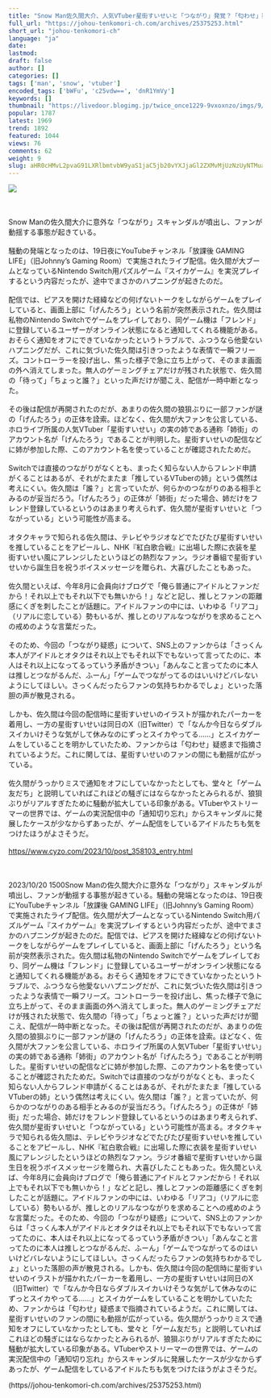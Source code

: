 ```yaml
---
title: "Snow Man佐久間大介、人気VTuber星街すいせいと「つながり」発覚？「匂わせ」疑惑まで噴出でファン動揺 "
full_url: "https://johou-tenkomori-ch.com/archives/25375253.html"
short_url: "johou-tenkomori-ch"
language: "ja"
date: 
lastmod: 
draft: false
author: []
categories: []
tags: ['man', 'snow', 'vtuber']
encoded_tags: ['bWFu', 'c25vdw==', 'dnR1YmVy']
keywords: []
thumbnail: "https://livedoor.blogimg.jp/twice_once1229-9vxoxnzo/imgs/9/1/919f2f1f-s.jpg"
popular: 1787
latest: 1969
trend: 1892
featured: 1044
views: 76
comments: 62
weight: 9
slug: aHR0cHMvL2pvaG91LXRlbmtvbW9yaS1jaC5jb20vYXJjaGl2ZXMvMjUzNzUyNTMuaHRtbA==
---
```


![](https://livedoor.blogimg.jp/twice_once1229-9vxoxnzo/imgs/9/1/919f2f1f-s.jpg)

<div><br> <br> Snow Manの佐久間大介に意外な「つながり」スキャンダルが噴出し、ファンが動揺する事態が起きている。 <br> <br> 騒動の発端となったのは、19日夜にYouTubeチャンネル「放課後 GAMING LIFE」（旧Johnny’s Gaming Room）で実施されたライブ配信。佐久間が大ブームとなっているNintendo Switch用パズルゲーム『スイカゲーム』を実況プレイするという内容だったが、途中でまさかのハプニングが起きたのだ。 <br> <br> 配信では、ピアスを開けた経緯などの何げないトークをしながらゲームをプレイしていると、画面上部に「げんたろう」という名前が突然表示された。佐久間は私物のNintendo Switchでゲームをプレイしており、同ゲーム機は「フレンド」に登録しているユーザーがオンライン状態になると通知してくれる機能がある。おそらく通知をオフにできていなかったというトラブルで、ふつうなら他愛ないハプニングだが、これに気づいた佐久間は引きつったような表情で一瞬フリーズ。コントローラーを投げ出し、焦った様子で急に立ち上がって、そのまま画面の外へ消えてしまった。無人のゲーミングチェアだけが残された状態で、佐久間の「待って」「ちょっと誰？」といった声だけが聞こえ、配信が一時中断となった。 <br> <br> その後は配信が再開されたのだが、あまりの佐久間の狼狽ぶりに一部ファンが謎の「げんたろう」の正体を詮索。ほどなく、佐久間が大ファンを公言している、ホロライブ所属の人気VTuber「星街すいせい」の実の姉である通称「姉街」のアカウント名が「げんたろう」であることが判明した。星街すいせいの配信などに姉が参加した際、このアカウント名を使っていることが確認されたためだ。 <br> <br> Switchでは直接のつながりがなくとも、まったく知らない人からフレンド申請がくることはあるが、それがたまたま「推しているVTuberの姉」という偶然は考えにくい。佐久間は「誰？」と言っていたが、何らかのつながりのある相手とみるのが妥当だろう。「げんたろう」の正体が「姉街」だった場合、姉だけをフレンド登録しているというのはあまり考えられず、佐久間が星街すいせいと「つながっている」という可能性が高まる。 <br> <br> オタクキャラで知られる佐久間は、テレビやラジオなどでたびたび星街すいせいを推していることをアピールし、NHK『紅白歌合戦』に出場した際に衣装を星街すいせい風にアレンジしたというほどの熱烈なファン。ラジオ番組で星街すいせいから誕生日を祝うボイスメッセージを贈られ、大喜びしたこともあった。 <br> <br> 佐久間といえば、今年8月に会員向けブログで「俺ら普通にアイドルとファンだから！それ以上でもそれ以下でも無いから！」などと記し、推しとファンの距離感にくぎを刺したことが話題に。アイドルファンの中には、いわゆる「リアコ」（リアルに恋している）勢もいるが、推しとのリアルなつながりを求めることへの戒めのような言葉だった。 <br> <br> そのため、今回の「つながり疑惑」について、SNS上のファンからは「さっくん本人がアイドルとオタクはそれ以上でもそれ以下でもないって言ってたのに、本人はそれ以上になってるっていう矛盾がきつい」「あんなこと言ってたのに本人は推しとつながるんだ、ふーん」「ゲームでつながってるのはいいけどバレないようにしてほしい。さっくんだったらファンの気持ちわかるでしょ」といった落胆の声が散見される。 <br> <br> しかも、佐久間は今回の配信時に星街すいせいのイラストが描かれたパーカーを着用し、一方の星街すいせいは同日のX（旧Twitter）で「なんか今日ならダブルスイカいけそうな気がして休みなのにずっとスイカやってる……」とスイカゲームをしていることを明かしていたため、ファンからは「匂わせ」疑惑まで指摘されているようだ。これに関しては、星街すいせいのファンの間にも動揺が広がっている。 <br> <br> 佐久間がうっかりミスで通知をオフにしていなかったとしても、堂々と「ゲーム友だち」と説明していればこれほどの騒ぎにはならなかったとみられるが、狼狽ぶりがリアルすぎたために騒動が拡大している印象がある。VTuberやストリーマーの世界では、ゲームの実況配信中の「通知切り忘れ」からスキャンダルに発展したケースが少なからずあったが、ゲーム配信をしているアイドルたちも気をつけたほうがよさそうだ。 <br> <br> <a href='https//www.cyzo.com/2023/10/post_358103_entry.html' target='_blank'>https//www.cyzo.com/2023/10/post_358103_entry.html<br></a> <br> <br> <p>2023/10/20 1500Snow Manの佐久間大介に意外な「つながり」スキャンダルが噴出し、ファンが動揺する事態が起きている。騒動の発端となったのは、19日夜にYouTubeチャンネル「放課後 GAMING LIFE」（旧Johnny’s Gaming Room）で実施されたライブ配信。佐久間が大ブームとなっているNintendo Switch用パズルゲーム『スイカゲーム』を実況プレイするという内容だったが、途中でまさかのハプニングが起きたのだ。配信では、ピアスを開けた経緯などの何げないトークをしながらゲームをプレイしていると、画面上部に「げんたろう」という名前が突然表示された。佐久間は私物のNintendo Switchでゲームをプレイしており、同ゲーム機は「フレンド」に登録しているユーザーがオンライン状態になると通知してくれる機能がある。おそらく通知をオフにできていなかったというトラブルで、ふつうなら他愛ないハプニングだが、これに気づいた佐久間は引きつったような表情で一瞬フリーズ。コントローラーを投げ出し、焦った様子で急に立ち上がって、そのまま画面の外へ消えてしまった。無人のゲーミングチェアだけが残された状態で、佐久間の「待って」「ちょっと誰？」といった声だけが聞こえ、配信が一時中断となった。その後は配信が再開されたのだが、あまりの佐久間の狼狽ぶりに一部ファンが謎の「げんたろう」の正体を詮索。ほどなく、佐久間が大ファンを公言している、ホロライブ所属の人気VTuber「星街すいせい」の実の姉である通称「姉街」のアカウント名が「げんたろう」であることが判明した。星街すいせいの配信などに姉が参加した際、このアカウント名を使っていることが確認されたためだ。Switchでは直接のつながりがなくとも、まったく知らない人からフレンド申請がくることはあるが、それがたまたま「推しているVTuberの姉」という偶然は考えにくい。佐久間は「誰？」と言っていたが、何らかのつながりのある相手とみるのが妥当だろう。「げんたろう」の正体が「姉街」だった場合、姉だけをフレンド登録しているというのはあまり考えられず、佐久間が星街すいせいと「つながっている」という可能性が高まる。オタクキャラで知られる佐久間は、テレビやラジオなどでたびたび星街すいせいを推していることをアピールし、NHK『紅白歌合戦』に出場した際に衣装を星街すいせい風にアレンジしたというほどの熱烈なファン。ラジオ番組で星街すいせいから誕生日を祝うボイスメッセージを贈られ、大喜びしたこともあった。佐久間といえば、今年8月に会員向けブログで「俺ら普通にアイドルとファンだから！それ以上でもそれ以下でも無いから！」などと記し、推しとファンの距離感にくぎを刺したことが話題に。アイドルファンの中には、いわゆる「リアコ」（リアルに恋している）勢もいるが、推しとのリアルなつながりを求めることへの戒めのような言葉だった。そのため、今回の「つながり疑惑」について、SNS上のファンからは「さっくん本人がアイドルとオタクはそれ以上でもそれ以下でもないって言ってたのに、本人はそれ以上になってるっていう矛盾がきつい」「あんなこと言ってたのに本人は推しとつながるんだ、ふーん」「ゲームでつながってるのはいいけどバレないようにしてほしい。さっくんだったらファンの気持ちわかるでしょ」といった落胆の声が散見される。しかも、佐久間は今回の配信時に星街すいせいのイラストが描かれたパーカーを着用し、一方の星街すいせいは同日のX（旧Twitter）で「なんか今日ならダブルスイカいけそうな気がして休みなのにずっとスイカやってる……」とスイカゲームをしていることを明かしていたため、ファンからは「匂わせ」疑惑まで指摘されているようだ。これに関しては、星街すいせいのファンの間にも動揺が広がっている。佐久間がうっかりミスで通知をオフにしていなかったとしても、堂々と「ゲーム友だち」と説明していればこれほどの騒ぎにはならなかったとみられるが、狼狽ぶりがリアルすぎたために騒動が拡大している印象がある。VTuberやストリーマーの世界では、ゲームの実況配信中の「通知切り忘れ」からスキャンダルに発展したケースが少なからずあったが、ゲーム配信をしているアイドルたちも気をつけたほうがよさそうだ。</p></div>

(https//johou-tenkomori-ch.com/archives/25375253.html)
